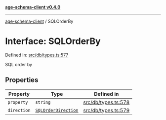 [**age-schema-client v0.4.0**](../index.md)

***

[age-schema-client](../index.md) / SQLOrderBy

# Interface: SQLOrderBy

Defined in: [src/db/types.ts:577](https://github.com/standardbeagle/ageSchemaClient/blob/main/src/db/types.ts#L577)

SQL order by

## Properties

| Property | Type | Defined in |
| ------ | ------ | ------ |
| <a id="property"></a> `property` | `string` | [src/db/types.ts:578](https://github.com/standardbeagle/ageSchemaClient/blob/main/src/db/types.ts#L578) |
| <a id="direction"></a> `direction` | [`SQLOrderDirection`](../enumerations/SQLOrderDirection.md) | [src/db/types.ts:579](https://github.com/standardbeagle/ageSchemaClient/blob/main/src/db/types.ts#L579) |
